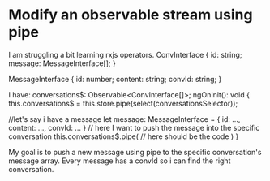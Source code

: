 
# Modify an observable stream using pipe

I am struggling a bit learning rxjs operators.
ConvInterface {
  id: string;
  message: MessageInterface[];
}

MessageInterface {
  id: number;
  content: string;
  convId: string; 
}

I have:
conversations$: Observable<ConvInterface[]>;
ngOnInit(): void {
  this.conversations$ = this.store.pipe(select(conversationsSelector));
  
  //let's say i have a message
  let message: MessageInterface = {
    id: ...,
    content: ...,
    convId: ...
  }
  // here I want to push the message into the specific conversation
  this.conversations$.pipe(
  // here should be the code
  )
}

My goal is to push a new message using pipe to the specific conversation's message array. Every message has a convId so i can find the right conversation.

        